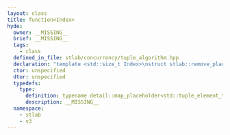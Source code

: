 ```yaml
---
layout: class
title: function<Index>
hyde:
  owner: __MISSING__
  brief: __MISSING__
  tags:
    - class
  defined_in_file: stlab/concurrency/tuple_algorithm.hpp
  declaration: "template <std::size_t Index>\nstruct stlab::remove_placeholder::function;"
  ctor: unspecified
  dtor: unspecified
  typedefs:
    type:
      definition: typename detail::map_placeholder<std::tuple_element_t<Index, Tuple>, Index>::type
      description: __MISSING__
  namespace:
    - stlab
    - v3
---
```

